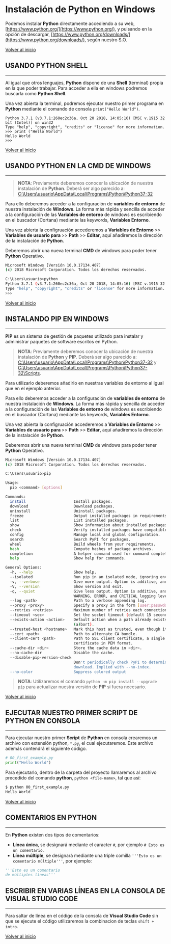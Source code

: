 # Instalación de Python en Windows

Podemos instalar **Python** directamente accediendo a su web, [https://www.python.org/](https://www.python.org/), y pulsando en la opción de descargar, [https://www.python.org/downloads/](https://www.python.org/downloads/), según nuestro S.O.

[Volver al inicio](#-instalación-de-python-en-windows)

## USANDO PYTHON SHELL

---------------------------------------------------------------------------

Al igual que otros lenguajes, **Python** dispone de una **Shell** (terminal) propia en la que poder trabajar. Para acceder a ella en windows podremos buscarla como **Python Shell**.

Una vez abierta la terminal, podremos ejecutar nuestro primer programa en **Python** mediante el comando de consola `print("Hello World")`.

```shell
Python 3.7.1 (v3.7.1:260ec2c36a, Oct 20 2018, 14:05:16) [MSC v.1915 32 bit (Intel)] on win32
Type "help", "copyright", "credits" or "license" for more information.
>>> print ("Hello World")
Hello World
>>>
```

[Volver al inicio](#-instalación-de-python-en-windows)

## USANDO PYTHON EN LA CMD DE WINDOWS

---------------------------------------------------------------------------

> **NOTA**: Previamente deberemos conocer la ubicación de nuestra instalación de **Python**. Deberá ser algo parecido a: [C:\Users\usuario\AppData\Local\Programs\Python\Python37-32](C:\Users\usuario\AppData\Local\Programs\Python\Python37-32)

Para ello deberemos acceder a la configuración de **variables de entorno** de nuestra instalación de **Windows**. La forma más rápida y sencilla de acceder a la configuración de las **Variables de entorno** de windows es escribiendo en el buscador (Cortana) mediante las keywords, **Variables Entorno**.

Una vez abierta la configruación accederemos a **Variables de Entorno** >> **Variables de usuario para <username>** >> **Path** >> **Editar**, aquí añadiremos la dirección de la instalación de **Python**.

Deberemos abrir una nueva terminal **CMD** de windows para poder tener **Python** Operativo.

```bash
Microsoft Windows [Versión 10.0.17134.407]
(c) 2018 Microsoft Corporation. Todos los derechos reservados.

C:\Users\usuario>python
Python 3.7.1 (v3.7.1:260ec2c36a, Oct 20 2018, 14:05:16) [MSC v.1915 32 bit (Intel)] on win32
Type "help", "copyright", "credits" or "license" for more information.
>>>
```

[Volver al inicio](#-instalación-de-python-en-windows)

## INSTALANDO PIP EN WINDOWS

---------------------------------------------------------------------------

**PIP** es un sistema de gestión de paquetes utilizado para instalar y administrar paquetes de software escritos en Python. 

> **NOTA**: Previamente deberemos conocer la ubicación de nuestra instalación de **Python** y **PIP**. Deberá ser algo parecido a: [C:\Users\usuario\AppData\Local\Programs\Python\Python37-32](C:\Users\usuario\AppData\Local\Programs\Python\Python37-32) y [C:\Users\usuario\AppData\Local\Programs\Python\Python37-32\Scripts](C:\Users\usuario\AppData\Local\Programs\Python\Python37-32\Scripts).

Para utilizarlo deberemos añadirlo en nuestras variables de entorno al igual que en el ejemplo anterior. 

Para ello deberemos acceder a la configuración de **variables de entorno** de nuestra instalación de **Windows**. La forma más rápida y sencilla de acceder a la configuración de las **Variables de entorno** de windows es escribiendo en el buscador (Cortana) mediante las keywords, **Variables Entorno**.

Una vez abierta la configruación accederemos a **Variables de Entorno** >> **Variables de usuario para <username>** >> **Path** >> **Editar**, aquí añadiremos la dirección de la instalación de **Python**.

Deberemos abrir una nueva terminal **CMD** de windows para poder tener **Python** Operativo.

```bash
Microsoft Windows [Versión 10.0.17134.407]
(c) 2018 Microsoft Corporation. Todos los derechos reservados.

C:\Users\usuario>pip

Usage:
  pip <command> [options]

Commands:
  install                     Install packages.
  download                    Download packages.
  uninstall                   Uninstall packages.
  freeze                      Output installed packages in requirements format.
  list                        List installed packages.
  show                        Show information about installed packages.
  check                       Verify installed packages have compatible dependencies.
  config                      Manage local and global configuration.
  search                      Search PyPI for packages.
  wheel                       Build wheels from your requirements.
  hash                        Compute hashes of package archives.
  completion                  A helper command used for command completion.
  help                        Show help for commands.

General Options:
  -h, --help                  Show help.
  --isolated                  Run pip in an isolated mode, ignoring environment variables and user configuration.
  -v, --verbose               Give more output. Option is additive, and can be used up to 3 times.
  -V, --version               Show version and exit.
  -q, --quiet                 Give less output. Option is additive, and can be used up to 3 times (corresponding to
                              WARNING, ERROR, and CRITICAL logging levels).
  --log <path>                Path to a verbose appending log.
  --proxy <proxy>             Specify a proxy in the form [user:passwd@]proxy.server:port.
  --retries <retries>         Maximum number of retries each connection should attempt (default 5 times).
  --timeout <sec>             Set the socket timeout (default 15 seconds).
  --exists-action <action>    Default action when a path already exists: (s)witch, (i)gnore, (w)ipe, (b)ackup,
                              (a)bort).
  --trusted-host <hostname>   Mark this host as trusted, even though it does not have valid or any HTTPS.
  --cert <path>               Path to alternate CA bundle.
  --client-cert <path>        Path to SSL client certificate, a single file containing the private key and the
                              certificate in PEM format.
  --cache-dir <dir>           Store the cache data in <dir>.
  --no-cache-dir              Disable the cache.
  --disable-pip-version-check
                              Don't periodically check PyPI to determine whether a new version of pip is available for
                              download. Implied with --no-index.
  --no-color                  Suppress colored output
```

> **NOTA**: Utilizaremos el comando `python -m pip install --upgrade pip` para actualizar nuestra versión de **PIP** si fuera necesario.

[Volver al inicio](#-instalación-de-python-en-windows)

## EJECUTAR NUESTRO PRIMER SCRIPT DE PYTHON EN CONSOLA

---------------------------------------------------------------------------

Para ejecutar nuestro primer **Script** de **Python** en consola crearemos un archivo con extensión python, `*.py`, el cual ejecutaremos. Este archivo además contendrá el siguiente código.

```python
# 00_first_example.py
print("Hello World")
```

Para ejecutarlo, dentro de la carpeta del proyecto llamaremos al archivo precedido del comando **python**, `python <file-name>`, tal que así:

```bash
$ python 00_first_example.py
Hello World
```

[Volver al inicio](#-instalación-de-python-en-windows)

## COMENTARIOS EN PYTHON

---------------------------------------------------------------------------

En **Python** existen dos tipos de comentarios:

* **Línea única**, se designará mediante el caracter `#`, por ejemplo `# Esto es un comentario`.
* **Línea múltiple**, se designará mediante una triple comilla `'''Esto es un comentario múltiple'''`, por ejemplo:

```python
'''Esto es un comentario
de múltiples líneas'''
```

## ESCRIBIR EN VARIAS LÍNEAS EN LA CONSOLA DE VISUAL STUDIO CODE

---------------------------------------------------------------------------

Para saltar de línea en el código de la consola de **Visual Studio Code** sin que se ejecute el código utilizaremos la combinacion de teclas `shift + intro`.

[Volver al inicio](#-instalación-de-python-en-windows)